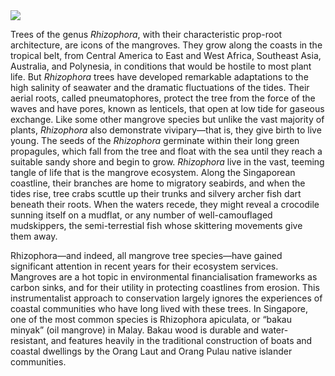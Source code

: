 
<param ve-config 
       title="Rhizophora: Sustaining Life at the Water’s Edge" 
       author="Katherine Enright"
       banner="KatherineMEnright/Rhizophora/Rhizophora.jpg" 
       layout="vertical">
<a href="https://juncture-digital.org"><img src="https://juncture-digital.org/images/ve-button.png"></a>

Trees of the genus <span eid=Q131521>*Rhizophora*</span>, with their characteristic prop-root architecture, are icons of the mangroves. They grow along the coasts in the tropical belt, from Central America to East and West Africa, Southeast Asia, Australia, and Polynesia, in conditions that would be hostile to most plant life. But *Rhizophora* trees have developed remarkable adaptations to the high salinity of seawater and the dramatic fluctuations of the tides. Their aerial roots, called pneumatophores, protect the tree from the force of the waves and have pores, known as lenticels, that open at low tide for gaseous exchange. Like some other mangrove species but unlike the vast majority of plants, *Rhizophora* also demonstrate vivipary—that is, they give birth to live young. The seeds of the *Rhizophora* germinate within their long green propagules, which fall from the tree and float with the sea until they reach a suitable sandy shore and begin to grow. *Rhizophora* live in the vast, teeming tangle of life that is the mangrove ecosystem. Along the Singaporean coastline, their branches are home to migratory seabirds, and when the tides rise, <span eid=Q18596463>tree crabs</span> scuttle up their trunks and silvery <span eid=Q15207743>archer fish</span> dart beneath their roots. When the waters recede, they might reveal a crocodile sunning itself on a mudflat, or any number of well-camouflaged <span eid=Q828079>mudskippers</span>, the semi-terrestial fish whose skittering movements give them away.
<param ve-image 
       manifest="https://iiif.archivelab.org/iiif/journalofstra17181886roya/manifest.json"
       title="Excerpt from the Sri Rama"
       attribution="Not in copyright, from the Biodiversity Heritage Library https://www.biodiversitylibrary.org/page/41735149"
       fit="contain"
       seq="211"
       ref="2">

Rhizophora—and indeed, all mangrove tree species—have gained significant attention in recent years for their ecosystem services. Mangroves are a hot topic in environmental financialisation frameworks as carbon sinks, and for their utility in protecting coastlines from erosion. This instrumentalist approach to conservation largely ignores the experiences of coastal communities who have long lived with these trees. In Singapore, one of the most common species is Rhizophora apiculata, or “bakau minyak” (oil mangrove) in Malay. Bakau wood is durable and water-resistant, and features heavily in the traditional construction of boats and coastal dwellings by the Orang Laut and Orang Pulau native islander communities.
<param ve-image 
       label="Pulau Tekong -- View of kelong or floating fish farm off Changi Point, from the island (pulau)" 
       description="Copyright held by National Archives of Singapore" 
       url="KatherineMEnright/Rhizophora/kelong.jpg">
       
       
